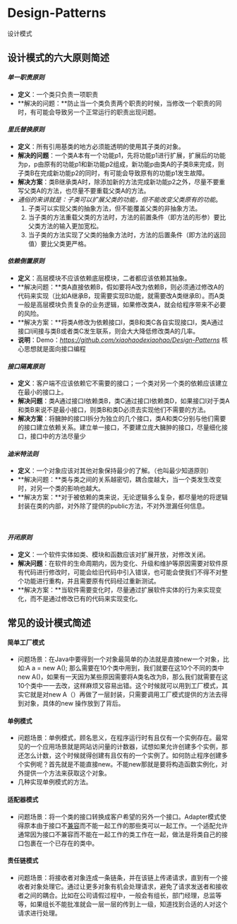 # Design-Patterns
设计模式
## 设计模式的六大原则简述

#### ***单一职责原则***

- **定义**：一个类只负责一项职责
- **解决的问题：**防止当一个类负责两个职责的时候，当修改一个职责的同时，有可能会导致另一个正常运行的职责出现问题。

#### ***里氏替换原则***

- **定义**：所有引用基类的地方必须能透明的使用其子类的对象。
-  **解决的问题**：一个类A本有一个功能p1，先将功能p1进行扩展，扩展后的功能为p，p由原有的功能p1和新功能p2组成，新功能p由类A的子类B来完成，则子类B在完成新功能p2的同时，有可能会导致原有的功能p1发生故障。
-  **解决方案**：类B继承类A时，除添加新的方法完成新功能p2之外，尽量不要重写父类A的方法，也尽量不要重载父类A的方法。
- *通俗的来讲就是：子类可以扩展父类的功能，但不能改变父类原有的功能*。
  1. 子类可以实现父类的抽象方法，但不能覆盖父类的非抽象方法。
  2. 当子类的方法重载父类的方法时，方法的前置条件（即方法的形参）要比父类方法的输入更加宽松。
  3. 当子类的方法实现了父类的抽象方法时，方法的后置条件（即方法的返回值）要比父类更严格。

#### ***依赖倒置原则***

- **定义**：高层模块不应该依赖底层模块，二者都应该依赖其抽象。
-  **解决问题：**类A直接依赖B，假如要将A改为依赖B，则必须通过修改A的代码来实现（比如A继承B，现需要实现B功能，就需要改A类继承B）。而A类一般是高层模块负责复杂的业务逻辑，如果修改类A，就会给程序带来不必要的风险。
-    **解决方案：**将类A修改为依赖接口I，类B和类C各自实现接口I，类A通过接口I间接与类B或者类C发生联系，则会大大降低修改类A的几率。
-   **说明**：Demo：*https://github.com/xiaohaodexiaohao/Design-Patterns*   核心思想就是面向接口编程

#### ***接口隔离原则***

-   **定义**：客户端不应该依赖它不需要的接口；一个类对另一个类的依赖应该建立在最小的接口上。
-   **解决问题**：类A通过接口I依赖类B，类C通过接口I依赖类D，如果接口I对于类A和类B来说不是最小接口，则类B和类D必须去实现他们不需要的方法。
- **解决方案**：将臃肿的接口I拆分为独立的几个接口，类A和类C分别与他们需要的接口建立依赖关系。建立单一接口，不要建立庞大臃肿的接口，尽量细化接口，接口中的方法尽量少

#### ***迪米特法则***

- **定义**：一个对象应该对其他对象保持最少的了解。（也叫最少知道原则）
-   **解决问题：**类与类之间的关系越密切，耦合度越大，当一个类发生改变时，对另一个类的影响也越大。
- **解决方案：**对于被依赖的类来说，无论逻辑多么复杂，都尽量地的将逻辑封装在类的内部，对外除了提供的public方法，不对外泄漏任何信息。

​    

#### ***开闭原则***

- **定义**：一个软件实体如类、模块和函数应该对扩展开放，对修改关闭。
- **解决问题**：在软件的生命周期内，因为变化、升级和维护等原因需要对软件原有代码进行修改时，可能会给旧代码中引入错误，也可能会使我们不得不对整个功能进行重构，并且需要原有代码经过重新测试。
- **解决方案：**当软件需要变化时，尽量通过扩展软件实体的行为来实现变化，而不是通过修改已有的代码来实现变化。



## 常见的设计模式简述

#### 简单工厂模式

- 问题场景：在Java中要得到一个对象最简单的办法就是直接new一个对象，比如:A a = new A(); 那么需要在10个类中用到，我们就要在这10个不同的类中new A()，如果有一天因为某些原因需要将A类名改为B，那么我们就需要在这10个类中一一去改，这样麻烦又容易出错。这个时候就可以用到工厂模式，其实它就是对new A（）再做了一层封装，只需要调用工厂模式提供的方法去得到对象，具体的new 操作放到了背后。

#### 单例模式

- 问题场景：单例模式，顾名思义，在程序运行时有且仅有一个实例存在。最常见的一个应用场景就是网站访问量的计数器，试想如果允许创建多个实例，那还怎么计数，这个时候就得创建有且仅有的一个实例了。如何防止程序创建多个实例呢？首先就是不能直接new。不能new那就是要将构造函数实例化，对外提供一个方法来获取这个对象。
- 几种实现单例模式的方法。

#### 适配器模式

- 问题场景：将一个类的接口转换成客户希望的另外一个接口。Adapter模式使得原本由于接口不[兼容](https://baike.baidu.com/item/%E5%85%BC%E5%AE%B9)而不能一起工作的那些类可以一起工作。一个适配允许通常因为接口不兼容而不能在一起工作的类工作在一起，做法是将类自己的接口包裹在一个已存在的类中。

#### 责任链模式

- 问题场景：将接收者对象连成一条链条，并在该链上传递请求，直到有一个接收者对象处理它。通过让更多对象有机会处理请求，避免了请求发送者和接收者之间的耦合。比如在公司请假过程中，一般会有组长，部门经理，总监等等，如果组长不能批准就会一层一层的传到上一级，知道找到合适的人对这个请求进行处理。
